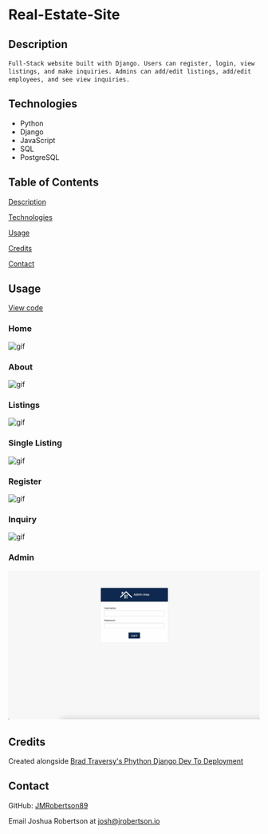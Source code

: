 # Real-Estate-Site


## Description
    Full-Stack website built with Django. Users can register, login, view listings, and make inquiries. Admins can add/edit listings, add/edit employees, and see view inquiries.

## Technologies 

- Python
- Django
- JavaScript
- SQL
- PostgreSQL

## Table of Contents
[Description](#description)

[Technologies](#technologies)

[Usage](#usage)

[Credits](#credits)

[Contact](#contact)


## Usage

[View code](https://github.com/JMRobertson89/Real-Estate-Site)

### Home

![gif](./btre/static/img/readme/Home-Screen.gif)

### About

![gif](./btre/static/img/readme/About-Screen.gif)

### Listings

![gif](./btre/static/img/readme/Listings-Screen.gif)

### Single Listing 

![gif](./btre/static/img/readme/Listing-Function.gif)

### Register

![gif](./btre/static/img/readme/Home-Screen.gif)

### Inquiry 

![gif](./btre/static/img/readme/Inquiry.gif)

### Admin

![gif](./btre/static/img/readme/Admin.gif)

## Credits

Created alongside [Brad Traversy's Phython Django Dev To Deployment](https://www.traversymedia.com/Python-Django-Dev-To-Deployment)

## Contact

GitHub: [JMRobertson89](https://github.com/JMRobertson89)

Email Joshua Robertson at josh@jrobertson.io